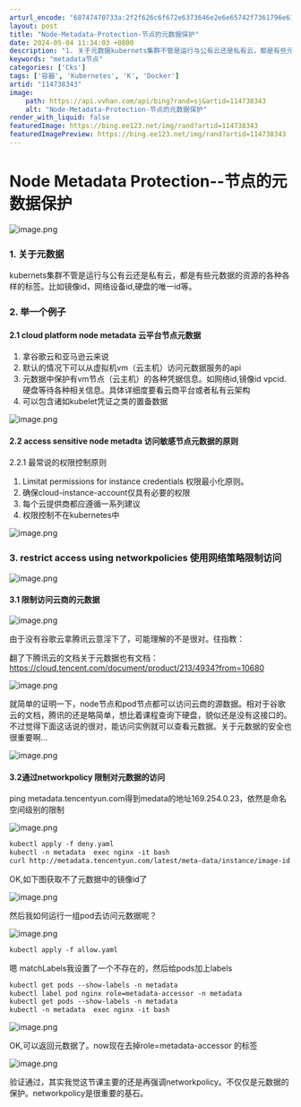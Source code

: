 ```yaml
---
arturl_encode: "68747470733a:2f2f626c6f672e6373646e2e6e65742f7361796e616968652f:61727469636c652f64657461696c732f313134373338333433"
layout: post
title: "Node-Metadata-Protection-节点的元数据保护"
date: 2024-05-04 11:34:03 +0800
description: "1. 关于元数据kubernets集群不管是运行与公有云还是私有云，都是有些元数据的资源的各种各样的"
keywords: "metadata节点"
categories: ['Cks']
tags: ['容器', 'Kubernetes', 'K', 'Docker']
artid: "114738343"
image:
    path: https://api.vvhan.com/api/bing?rand=sj&artid=114738343
    alt: "Node-Metadata-Protection-节点的元数据保护"
render_with_liquid: false
featuredImage: https://bing.ee123.net/img/rand?artid=114738343
featuredImagePreview: https://bing.ee123.net/img/rand?artid=114738343
---
```


# Node Metadata Protection--节点的元数据保护

![image.png](https://i-blog.csdnimg.cn/blog_migrate/0a8ea9b1e62d675a4aa6b7083dcd497a.png)

### 1. 关于元数据

kubernets集群不管是运行与公有云还是私有云，都是有些元数据的资源的各种各样的标签。比如镜像id，网络设备id,硬盘的唯一id等。

### 2. 举一个例子

#### 2.1 cloud platform node metadata 云平台节点元数据

1. 拿谷歌云和亚马逊云来说
2. 默认的情况下可以从虚拟机vm（云主机）访问元数据服务的api
3. 元数据中保护有vm节点（云主机）的各种凭据信息。如网络id,镜像id vpcid.硬盘等待各种相关信息。具体详细度要看云商平台或者私有云架构
4. 可以包含诸如kubelet凭证之类的置备数据

![image.png](https://i-blog.csdnimg.cn/blog_migrate/1e63f6e854308c8a800e441f08ef1892.png)

#### 2.2 access sensitive node metadta 访问敏感节点元数据的原则

2.2.1 最常说的权限控制原则

1. Limitat permissions for instance credentials 权限最小化原则。
2. 确保cloud-instance-account仅具有必要的权限
3. 每个云提供商都应遵循一系列建议
4. 权限控制不在kubernetes中

![image.png](https://i-blog.csdnimg.cn/blog_migrate/f6aa44627911c7d5ab8ae7022d4a542a.png)

### 3. restrict access using networkpolicies 使用网络策略限制访问

![image.png](https://i-blog.csdnimg.cn/blog_migrate/8bb33eab705ad623f9899c615175f170.png)

#### 3.1 限制访问云商的元数据

![image.png](https://i-blog.csdnimg.cn/blog_migrate/8ad74b212cab9504d6ee6805845bc36c.png)
  
由于没有谷歌云拿腾讯云意淫下了，可能理解的不是很对。往指教：
  
翻了下腾讯云的文档关于元数据也有文档：
<https://cloud.tencent.com/document/product/213/4934?from=10680>
  
![image.png](https://i-blog.csdnimg.cn/blog_migrate/6cd659ee5366b8dea32f2d515d40ea33.png)
  
就简单的证明一下，node节点和pod节点都可以访问云商的源数据。相对于谷歌云的文档，腾讯的还是略简单，想比着课程查询下硬盘，貌似还是没有这接口的。不过觉得下面这话说的很对，能访问实例就可以查看元数据。关于元数据的安全也很重要啊…
  
![image.png](https://i-blog.csdnimg.cn/blog_migrate/22a30d559c7bef03b3d9186c376b6e62.png)

#### 3.2通过networkpolicy 限制对元数据的访问

ping metadata.tencentyun.com得到medata的地址169.254.0.23，依然是命名空间级别的限制
  
![image.png](https://i-blog.csdnimg.cn/blog_migrate/a6edab776aeb3fa89933d422e437f9ac.png)

```html
kubectl apply -f deny.yaml
kubectl -n metadata  exec nginx -it bash
curl http://metadata.tencentyun.com/latest/meta-data/instance/image-id

```

OK,如下图获取不了元数据中的镜像id了
  
![image.png](https://i-blog.csdnimg.cn/blog_migrate/384822e3060d4461c2cea41dfb999fe0.png)
  
然后我如何运行一组pod去访问元数据呢？
  
![image.png](https://i-blog.csdnimg.cn/blog_migrate/09cfedc8df9b780dc6656910b6241036.png)

```html
kubectl apply -f allow.yaml

```

嗯 matchLabels我设置了一个不存在的，然后给pods加上labels

```html
kubectl get pods --show-labels -n metadata
kubectl label pod nginx role=metadata-accessor -n metadata
kubectl get pods --show-labels -n metadata
kubectl -n metadata  exec nginx -it bash

```

![image.png](https://i-blog.csdnimg.cn/blog_migrate/58ed032b8bbc9474942536a9ca8022f1.png)
  
OK,可以返回元数据了。now现在去掉role=metadata-accessor 的标签
  
![image.png](https://i-blog.csdnimg.cn/blog_migrate/74c77474a9b9d1e86c12025db56c3611.png)
  
验证通过，其实我觉这节课主要的还是再强调networkpolicy。不仅仅是元数据的保护。networkpolicy是很重要的基石。